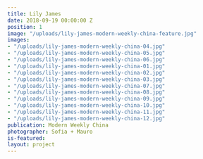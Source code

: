 ```yaml
---
title: Lily James
date: 2018-09-19 00:00:00 Z
position: 1
image: "/uploads/lily-james-modern-weekly-china-feature.jpg"
images:
- "/uploads/lily-james-modern-weekly-china-04.jpg"
- "/uploads/lily-james-modern-weekly-china-05.jpg"
- "/uploads/lily-james-modern-weekly-china-06.jpg"
- "/uploads/lily-james-modern-weekly-china-01.jpg"
- "/uploads/lily-james-modern-weekly-china-02.jpg"
- "/uploads/lily-james-modern-weekly-china-03.jpg"
- "/uploads/lily-james-modern-weekly-china-07.jpg"
- "/uploads/lily-james-modern-weekly-china-08.jpg"
- "/uploads/lily-james-modern-weekly-china-09.jpg"
- "/uploads/lily-james-modern-weekly-china-10.jpg"
- "/uploads/lily-james-modern-weekly-china-11.jpg"
- "/uploads/lily-james-modern-weekly-china-12.jpg"
publication: Modern Weekly China
photographer: Sofia + Mauro
is-featured: 
layout: project
---
```


